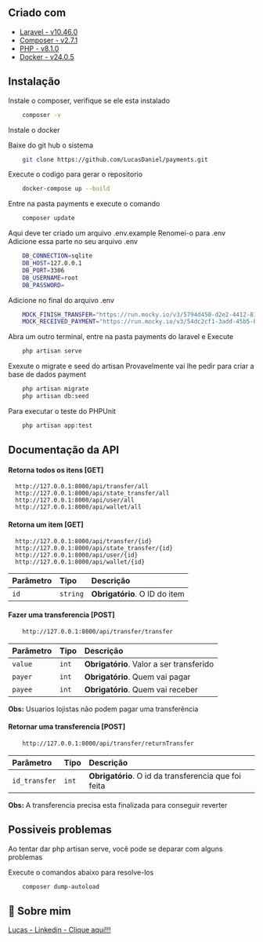 
## Criado com

 - [Laravel - v10.46.0](https://laravel.com/)
 - [Composer - v2.7.1](https://getcomposer.org/)
 - [PHP - v8.1.0](https://www.php.net/downloads.php)
 - [Docker - v24.0.5](https://www.docker.com/)

## Instalação

Instale o composer, verifique se ele esta instalado

```bash
    composer -v
```

Instale o docker

Baixe do git hub o sistema

```bash
    git clone https://github.com/LucasDaniel/payments.git
```

Execute o codigo para gerar o repositorio

```bash
    docker-compose up --build
```

Entre na pasta payments e execute o comando

```bash
    composer update
```

Aqui deve ter criado um arquivo .env.example
Renomei-o para .env
Adicione essa parte no seu arquivo .env

```bash
    DB_CONNECTION=sqlite
    DB_HOST=127.0.0.1
    DB_PORT=3306
    DB_USERNAME=root
    DB_PASSWORD=
```

Adicione no final do arquivo .env

```bash
    MOCK_FINISH_TRANSFER="https://run.mocky.io/v3/5794d450-d2e2-4412-8131-73d0293ac1cc"
    MOCK_RECEIVED_PAYMENT="https://run.mocky.io/v3/54dc2cf1-3add-45b5-b5a9-6bf7e7f1f4a6"
```

Abra um outro terminal, entre na pasta payments do laravel e Execute

```bash
    php artisan serve
```

Exexute o migrate e seed do artisan
Provavelmente vai lhe pedir para criar a base de dados payment

```bash
    php artisan migrate
    php artisan db:seed
```

Para executar o teste do PHPUnit

```bash
    php artisan app:test 
```

## Documentação da API

#### Retorna todos os itens [GET]

```http
  http://127.0.0.1:8000/api/transfer/all
  http://127.0.0.1:8000/api/state_transfer/all
  http://127.0.0.1:8000/api/user/all
  http://127.0.0.1:8000/api/wallet/all
```

#### Retorna um item [GET]

```http
  http://127.0.0.1:8000/api/transfer/{id}
  http://127.0.0.1:8000/api/state_transfer/{id}
  http://127.0.0.1:8000/api/user/{id}
  http://127.0.0.1:8000/api/wallet/{id}
```

| Parâmetro   | Tipo       | Descrição                                   |
| :---------- | :--------- | :------------------------------------------ |
| `id`      | `string` | **Obrigatório**. O ID do item |

#### Fazer uma transferencia [POST]

```bash
    http://127.0.0.1:8000/api/transfer/transfer
```

| Parâmetro   | Tipo       | Descrição                                   |
| :---------- | :--------- | :------------------------------------------ |
| `value`      | `int` | **Obrigatório**. Valor a ser transferido |
| `payer`      | `int` | **Obrigatório**. Quem vai pagar |
| `payee`      | `int` | **Obrigatório**. Quem vai receber |

**Obs:** Usuarios lojistas não podem pagar uma transferência 

#### Retornar uma transferencia [POST]

```bash
    http://127.0.0.1:8000/api/transfer/returnTransfer
```

| Parâmetro   | Tipo       | Descrição                                   |
| :---------- | :--------- | :------------------------------------------ |
| `id_transfer`      | `int` | **Obrigatório**. O id da transferencia que foi feita |

**Obs:** A transferencia precisa esta finalizada para conseguir reverter


## Possiveis problemas

Ao tentar dar php artisan serve, você pode se deparar com alguns problemas

Execute o comandos abaixo para resolve-los

```bash
    composer dump-autoload
```

## 🚀 Sobre mim
[Lucas - Linkedin - Clique aqui!!!](https://www.linkedin.com/in/lucas-dniel-beltrame-de-lima-rodrigues/)

